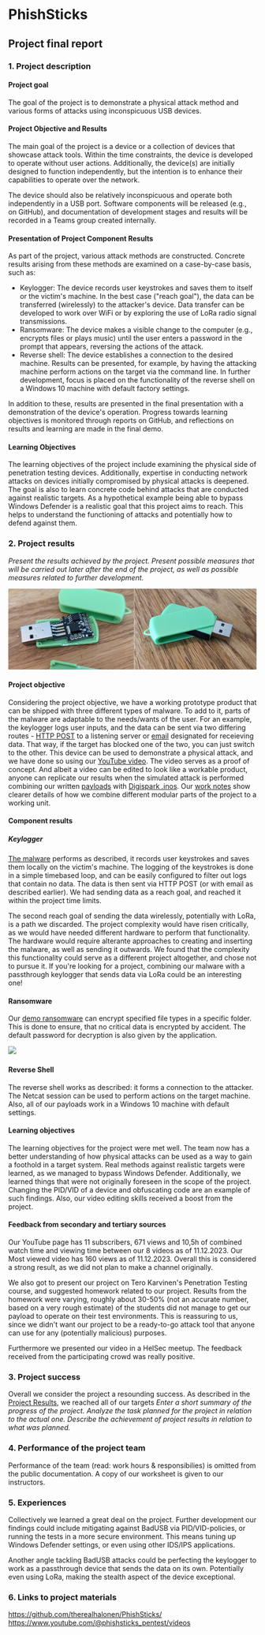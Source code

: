 # PhishSticks

## Project final report

### 1. Project description

#### Project goal

The goal of the project is to demonstrate a physical attack method and various forms of attacks using inconspicuous USB devices.

#### Project Objective and Results

The main goal of the project is a device or a collection of devices that showcase attack tools. Within the time constraints, the device is developed to operate without user actions. Additionally, the device(s) are initially designed to function independently, but the intention is to enhance their capabilities to operate over the network. 

The device should also be relatively inconspicuous and operate both independently in a USB port. Software components will be released (e.g., on GitHub), and documentation of development stages and results will be recorded in a Teams group created internally.

#### Presentation of Project Component Results

As part of the project, various attack methods are constructed. Concrete results arising from these methods are examined on a case-by-case basis, such as:

  * Keylogger: The device records user keystrokes and saves them to itself or the victim's machine. In the best case ("reach goal"), the data can be transferred (wirelessly) to the attacker's device. Data transfer can be developed to work over WiFi or by exploring the use of LoRa radio signal transmissions.
  * Ransomware: The device makes a visible change to the computer (e.g., encrypts files or plays music) until the user enters a password in the prompt that appears, reversing the actions of the attack.
  * Reverse shell: The device establishes a connection to the desired machine. Results can be presented, for example, by having the attacking machine perform actions on the target via the command line. In further development, focus is placed on the functionality of the reverse shell on a Windows 10 machine with default factory settings.

In addition to these, results are presented in the final presentation with a demonstration of the device's operation. Progress towards learning objectives is monitored through reports on GitHub, and reflections on results and learning are made in the final demo.

#### Learning Objectives
The learning objectives of the project include examining the physical side of penetration testing devices. Additionally, expertise in conducting network attacks on devices initially compromised by physical attacks is deepened. The goal is also to learn concrete code behind attacks that are conducted against realistic targets. As a hypothetical example being able to bypass Windows Defender is a realistic goal that this project aims to reach. This helps to understand the functioning of attacks and potentially how to defend against them.

### 2. Project results

*Present the results achieved by the project.*
*Present possible measures that will be carried out later after the end of the project, as well as possible measures related to further development.*

![](/notes/ollikainen/images/w40_5.png)

#### Project objective

Considering the project objective, we have a working prototype product that can be shipped with three different types of malware. To add to it, parts of the malware are adaptable to the needs/wants of the user. For an example, the keylogger logs user inputs, and the data can be sent via two differing routes - [HTTP POST](/payloads/keylogger/keylog_ps/) to a listening server or [email](/payloads/keylogger/keylog_python/) designated for receieving data. That way, if the target has blocked one of the two, you can just switch to the other. This device can be used to demonstrate a physical attack, and we have done so using our [YouTube video](https://www.youtube.com/watch?v=bDzVevtZiWE). The video serves as a proof of concept. And albeit a video can be edited to look like a workable product, anyone can replicate our results when the simulated attack is performed combining our written [payloads](/payloads/) with [Digispark .inos](/digispark/). Our [work notes](/notes/) show clearer details of how we combine different modular parts of the project to a working unit.

#### Component results

##### Keylogger

[The malware](/payloads/keylogger/keylog_ps/) performs as described, it records user keystrokes and saves them locally on the victim's machine. The logging of the keystrokes is done in a simple timebased loop, and can be easily configured to filter out logs that contain no data. The data is then sent via HTTP POST (or with email as described earlier). We had sending data as a reach goal, and reached it within the project time limits.

The second reach goal of sending the data wirelessly, potentially with LoRa, is a path we discarded. The project complexity would have risen critically, as we would have needed different hardware to perform that functionality. The hardware would require alterante approaches to creating and inserting the malware, as well as sending it outwards. We found that the complexity this functionality could serve as a different project altogether, and chose not to pursue it. If you're looking for a project, combining our malware with a passthrough keylogger that sends data via LoRa could be an interesting one!

#### Ransomware

Our [demo ransomware](/payloads/ransomware/) can encrypt specified file types in a specific folder. This is done to ensure, that no critical data is encrypted by accident. The default password for decryption is also given by the application.

![](https://private-user-images.githubusercontent.com/112076418/270753154-8fb9e882-b990-48cd-add6-309dd09af3be.png?jwt=eyJhbGciOiJIUzI1NiIsInR5cCI6IkpXVCJ9.eyJpc3MiOiJnaXRodWIuY29tIiwiYXVkIjoicmF3LmdpdGh1YnVzZXJjb250ZW50LmNvbSIsImtleSI6ImtleTEiLCJleHAiOjE3MDE3MjY3NDYsIm5iZiI6MTcwMTcyNjQ0NiwicGF0aCI6Ii8xMTIwNzY0MTgvMjcwNzUzMTU0LThmYjllODgyLWI5OTAtNDhjZC1hZGQ2LTMwOWRkMDlhZjNiZS5wbmc_WC1BbXotQWxnb3JpdGhtPUFXUzQtSE1BQy1TSEEyNTYmWC1BbXotQ3JlZGVudGlhbD1BS0lBSVdOSllBWDRDU1ZFSDUzQSUyRjIwMjMxMjA0JTJGdXMtZWFzdC0xJTJGczMlMkZhd3M0X3JlcXVlc3QmWC1BbXotRGF0ZT0yMDIzMTIwNFQyMTQ3MjZaJlgtQW16LUV4cGlyZXM9MzAwJlgtQW16LVNpZ25hdHVyZT04YjE1NjcyMTIzYzM0YWFhMDY4MTNkYmIzNGE4ZTc5YTJmNGIzMzUzMTFkNjJjZTg5Yzc2MzRlNTg0NzM4OGJiJlgtQW16LVNpZ25lZEhlYWRlcnM9aG9zdCZhY3Rvcl9pZD0wJmtleV9pZD0wJnJlcG9faWQ9MCJ9.e_NztayUD-4ffBXUc8qCBPsYVXtuihZAmC0JGHdWs0c)

#### Reverse Shell

The reverse shell works as described: it forms a connection to the attacker. The Netcat session can be used to perform actions on the target machine. Also, all of our payloads work in a Windows 10 machine with default settings.

#### Learning objectives

The learning objectives for the project were met well. The team now has a better understanding of how physical attacks can be used as a way to gain a foothold in a target system. Real methods against realistic targets were learned, as we managed to bypass Windows Defender. Additionally, we learned things that were not originally foreseen in the scope of the project. Changing the PID/VID of a device and obfuscating code are an example of such findings. Also, our video editing skills received a boost from the project.

#### Feedback from secondary and tertiary sources

Our YouTube page has 11 subscribers, 671 views and 10,5h of combined watch time and viewing time between our 8 videos as of 11.12.2023. Our Most viewed video has 160 views as of 11.12.2023. Overall this is considered a strong result, as we did not plan to make a channel originally.

We also got to present our project on Tero Karvinen's Penetration Testing course, and suggested homework related to our project. Results from the homework were varying, roughly about 30-50% (not an accurate number, based on a very rough estimate) of the students did not manage to get our payload to operate on their test environments. This is reassuring to us, since we didn't want our project to be a ready-to-go attack tool that anyone can use for any (potentially malicious) purposes.

Furthermore we presented our video in a HelSec meetup. The feedback received from the participating crowd was really positive.

### 3. Project success

Overall we consider the project a resounding success. As described in the [Project Results](#2-project-results), we reached all of our targets
*Enter a short summary of the progress of the project. Analyze the task planned for the project in relation to the actual one. Describe the achievement of project results in relation to what was planned.*

### 4. Performance of the project team

Performance of the team (read: work hours & responsibilies) is omitted from the public documentation. A copy of our worksheet is given to our instructors.

### 5. Experiences

Collectively we learned a great deal on the project. Further development our findings could include mitigating against BadUSB via PID/VID-policies, or running the tests in a more secure environment. This means tuning up Windows Defender settings, or even using other IDS/IPS applications.

Another angle tackling BadUSB attacks could be perfecting the keylogger to work as a passthrough device that sends the data on its own. Potentially even using LoRa, making the stealth aspect of the device exceptional.

### 6. Links to project materials

https://github.com/therealhalonen/PhishSticks/
https://www.youtube.com/@phishsticks_pentest/videos